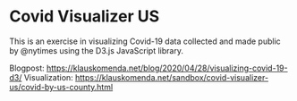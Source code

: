 # Covid Visualizer US

This is an exercise in visualizing Covid-19 data collected and made public by @nytimes using the D3.js JavaScript library.

Blogpost: https://klauskomenda.net/blog/2020/04/28/visualizing-covid-19-d3/
Visualization: https://klauskomenda.net/sandbox/covid-visualizer-us/covid-by-us-county.html


